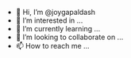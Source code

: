 - 👋 Hi, I’m @joygapaldash
- 👀 I’m interested in ...
- 🌱 I’m currently learning ...
- 💞️ I’m looking to collaborate on ...
- 📫 How to reach me ...

<!---
joygapaldash/joygapaldash is a ✨ special ✨ repository because its `README.md` (this file) appears on your GitHub profile.
You can click the Preview link to take a look at your changes.
--->
